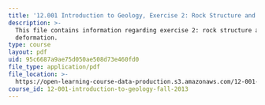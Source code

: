 ```yaml
---
title: '12.001 Introduction to Geology, Exercise 2: Rock Structure and Deformation'
description: >-
  This file contains information regarding exercise 2: rock structure and
  deformation.
type: course
layout: pdf
uid: 95c6687a9ae75d050ae508d73e460fd0
file_type: application/pdf
file_location: >-
  https://open-learning-course-data-production.s3.amazonaws.com/12-001-introduction-to-geology-fall-2013/95c6687a9ae75d050ae508d73e460fd0_MIT12_001F13_Ex2_Rock_Str.pdf
course_id: 12-001-introduction-to-geology-fall-2013
---
```

